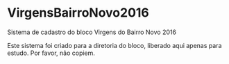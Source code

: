 # VirgensBairroNovo2016
Sistema de cadastro do bloco Virgens do Bairro Novo 2016

Este sistema foi criado para a diretoria do bloco, liberado aqui apenas para estudo. Por favor, não copiem.
